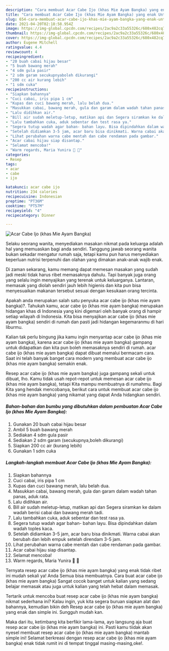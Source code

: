 ```yaml
---
description: "Cara membuat Acar Cabe Ijo (khas Mie Ayam Bangka) yang enak Untuk Jualan"
title: "Cara membuat Acar Cabe Ijo (khas Mie Ayam Bangka) yang enak Untuk Jualan"
slug: 654-cara-membuat-acar-cabe-ijo-khas-mie-ayam-bangka-yang-enak-untuk-jualan
date: 2021-04-20T02:18:58.954Z
image: https://img-global.cpcdn.com/recipes/2ac9a2c33a55326c/680x482cq70/acar-cabe-ijo-khas-mie-ayam-bangka-foto-resep-utama.jpg
thumbnail: https://img-global.cpcdn.com/recipes/2ac9a2c33a55326c/680x482cq70/acar-cabe-ijo-khas-mie-ayam-bangka-foto-resep-utama.jpg
cover: https://img-global.cpcdn.com/recipes/2ac9a2c33a55326c/680x482cq70/acar-cabe-ijo-khas-mie-ayam-bangka-foto-resep-utama.jpg
author: Eugene Mitchell
ratingvalue: 4.4
reviewcount: 4
recipeingredient:
- "20 buah cabai hijau besar"
- "5 buah bawang merah"
- "4 sdm gula pasir"
- "2 sdm garam secukupnyaboleh dikurangi"
- "200 cc air kurang lebih"
- "1 sdm cuka"
recipeinstructions:
- "Siapkan bahannya"
- "Cuci cabai, iris pipa 1 cm"
- "Kupas dan cuci bawang merah, lalu belah dua."
- "Masukkan cabai, bawang merah, gula dan garam dalam wadah tahan panas, aduk rata."
- "Lalu didihkan air."
- "Bill air sudah meletup-letup, matikan api dan Segera siramkan ke dalam wadah berisi cabai dan bawang merah tadi."
- "Lalu tambahkan cuka, aduk sebentar dan test rasa ya."
- "Segera tutup wadah agar bahan- bahan layu. Bisa dipindahkan dalam wadah toples kaca."
- "Setelah didiamkan 3-5 jam, acar baru bisa dinikmati. Warna cabai akan berubah dan lebih empuk setelah direndam 3-5 jam."
- "Lihat perubahan warna cabe mentah dan cabe rendaman pada gambar."
- "Acar cabai hijau siap disantap."
- "Selamat mencoba!"
- "Warm regards, Maria Yunira 🌸 🌸"
categories:
- Resep
tags:
- acar
- cabe
- ijo

katakunci: acar cabe ijo 
nutrition: 234 calories
recipecuisine: Indonesian
preptime: "PT36M"
cooktime: "PT57M"
recipeyield: "4"
recipecategory: Dinner

---
```



![Acar Cabe Ijo (khas Mie Ayam Bangka)](https://img-global.cpcdn.com/recipes/2ac9a2c33a55326c/680x482cq70/acar-cabe-ijo-khas-mie-ayam-bangka-foto-resep-utama.jpg)

Selaku seorang wanita, menyediakan masakan nikmat pada keluarga adalah hal yang memuaskan bagi anda sendiri. Tanggung jawab seorang  wanita bukan sekadar mengatur rumah saja, tetapi kamu pun harus menyediakan keperluan nutrisi terpenuhi dan olahan yang dimakan anak-anak wajib enak.

Di zaman  sekarang, kamu memang dapat memesan masakan yang sudah jadi meski tidak harus ribet memasaknya dahulu. Tapi banyak juga orang yang selalu ingin menyajikan yang terenak untuk keluarganya. Lantaran, memasak yang diolah sendiri jauh lebih higienis dan kita pun bisa menyesuaikan makanan tersebut sesuai dengan kesukaan orang tercinta. 



Apakah anda merupakan salah satu penyuka acar cabe ijo (khas mie ayam bangka)?. Tahukah kamu, acar cabe ijo (khas mie ayam bangka) merupakan hidangan khas di Indonesia yang kini digemari oleh banyak orang di hampir setiap wilayah di Indonesia. Kita bisa menyajikan acar cabe ijo (khas mie ayam bangka) sendiri di rumah dan pasti jadi hidangan kegemaranmu di hari liburmu.

Kalian tak perlu bingung jika kamu ingin menyantap acar cabe ijo (khas mie ayam bangka), karena acar cabe ijo (khas mie ayam bangka) gampang untuk didapatkan dan kita pun boleh memasaknya sendiri di rumah. acar cabe ijo (khas mie ayam bangka) dapat dibuat memalui bermacam cara. Saat ini telah banyak banget cara modern yang membuat acar cabe ijo (khas mie ayam bangka) semakin enak.

Resep acar cabe ijo (khas mie ayam bangka) juga gampang sekali untuk dibuat, lho. Kamu tidak usah repot-repot untuk memesan acar cabe ijo (khas mie ayam bangka), tetapi Kita mampu membuatnya di rumahmu. Bagi Kita yang hendak mencobanya, berikut cara untuk membuat acar cabe ijo (khas mie ayam bangka) yang nikamat yang dapat Anda hidangkan sendiri.

<!--inarticleads1-->

##### Bahan-bahan dan bumbu yang dibutuhkan dalam pembuatan Acar Cabe Ijo (khas Mie Ayam Bangka):

1. Gunakan 20 buah cabai hijau besar
1. Ambil 5 buah bawang merah
1. Sediakan 4 sdm gula pasir
1. Sediakan 2 sdm garam (secukupnya,boleh dikurangi)
1. Siapkan 200 cc air (kurang lebih)
1. Gunakan 1 sdm cuka




<!--inarticleads2-->

##### Langkah-langkah membuat Acar Cabe Ijo (khas Mie Ayam Bangka):

1. Siapkan bahannya
1. Cuci cabai, iris pipa 1 cm
1. Kupas dan cuci bawang merah, lalu belah dua.
1. Masukkan cabai, bawang merah, gula dan garam dalam wadah tahan panas, aduk rata.
1. Lalu didihkan air.
1. Bill air sudah meletup-letup, matikan api dan Segera siramkan ke dalam wadah berisi cabai dan bawang merah tadi.
1. Lalu tambahkan cuka, aduk sebentar dan test rasa ya.
1. Segera tutup wadah agar bahan- bahan layu. Bisa dipindahkan dalam wadah toples kaca.
1. Setelah didiamkan 3-5 jam, acar baru bisa dinikmati. Warna cabai akan berubah dan lebih empuk setelah direndam 3-5 jam.
1. Lihat perubahan warna cabe mentah dan cabe rendaman pada gambar.
1. Acar cabai hijau siap disantap.
1. Selamat mencoba!
1. Warm regards, Maria Yunira 🌸 🌸




Ternyata resep acar cabe ijo (khas mie ayam bangka) yang enak tidak ribet ini mudah sekali ya! Anda Semua bisa membuatnya. Cara buat acar cabe ijo (khas mie ayam bangka) Sangat cocok banget untuk kalian yang sedang belajar memasak atau juga untuk kalian yang telah hebat dalam memasak.

Tertarik untuk mencoba buat resep acar cabe ijo (khas mie ayam bangka) nikmat sederhana ini? Kalau ingin, yuk kita segera buruan siapkan alat dan bahannya, kemudian bikin deh Resep acar cabe ijo (khas mie ayam bangka) yang enak dan simple ini. Sungguh mudah kan. 

Maka dari itu, ketimbang kita berfikir lama-lama, ayo langsung aja buat resep acar cabe ijo (khas mie ayam bangka) ini. Pasti kamu tiidak akan nyesel membuat resep acar cabe ijo (khas mie ayam bangka) mantab simple ini! Selamat berkreasi dengan resep acar cabe ijo (khas mie ayam bangka) enak tidak rumit ini di tempat tinggal masing-masing,oke!.

